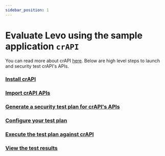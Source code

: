```yaml
---
sidebar_position: 1
---
```


# Evaluate Levo using the sample application `crAPI`

You can read more about crAPI [here](https://github.com/levoai/demo-apps/blob/main/crAPI/README.md). Below are high level steps to launch and security test crAPI's APIs.

### [Install crAPI](./install-import-generate#install-crapi)
### [Import crAPI APIs](./install-import-generate#import-crapi-apis-into-levo-saas)
### [Generate a security test plan for crAPI's APIs](./install-import-generate#generate-a-security-test-plan-for-crapis-apis)
### [Configure your test plan](./configure-test-plan.md)
### [Execute the test plan against crAPI](./execute-plan-view-results#execute-the-test-plan-against-crapi)
### [View the test results ](./execute-plan-view-results#view-the-test-results-in-the-test-runs-page)